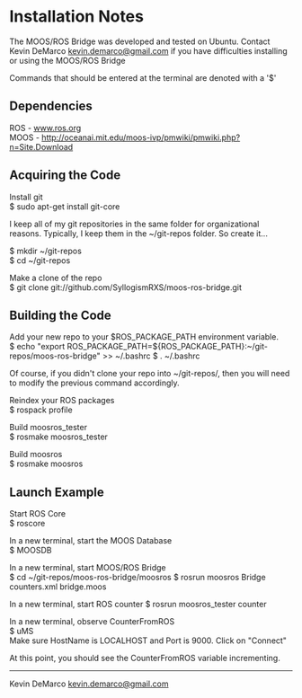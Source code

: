 Installation Notes
==================
The MOOS/ROS Bridge was developed and tested on Ubuntu. Contact Kevin DeMarco <kevin.demarco@gmail.com> if you have difficulties installing or using the MOOS/ROS Bridge

Commands that should be entered at the terminal are denoted with a '$'

Dependencies
------------
ROS - www.ros.org  
MOOS - http://oceanai.mit.edu/moos-ivp/pmwiki/pmwiki.php?n=Site.Download

Acquiring the Code
------------------
Install git  
$ sudo apt-get install git-core

I keep all of my git repositories in the same folder for organizational reasons.  Typically, I keep them in the ~/git-repos folder.  So create it...

$ mkdir ~/git-repos  
$ cd ~/git-repos

Make a clone of the repo  
$ git clone git://github.com/SyllogismRXS/moos-ros-bridge.git

Building the Code
-----------------
Add your new repo to your $ROS_PACKAGE_PATH environment variable.  
$ echo "export ROS_PACKAGE_PATH=${ROS_PACKAGE_PATH}:~/git-repos/moos-ros-bridge" >> ~/.bashrc
$ . ~/.bashrc

Of course, if you didn't clone your repo into ~/git-repos/, then you will need to modify the previous command accordingly.

Reindex your ROS packages  
$ rospack profile

Build moosros_tester  
$ rosmake moosros_tester

Build moosros  
$ rosmake moosros

Launch Example
--------------
Start ROS Core  
$ roscore

In a new terminal, start the MOOS Database  
$ MOOSDB

In a new terminal, start MOOS/ROS Bridge  
$ cd ~/git-repos/moos-ros-bridge/moosros
$ rosrun moosros Bridge counters.xml bridge.moos

In a new terminal, start ROS counter 
$ rosrun moosros_tester counter

In a new terminal, observe CounterFromROS  
$ uMS  
Make sure HostName is LOCALHOST and Port is 9000. Click on "Connect"

At this point, you should see the CounterFromROS variable incrementing.

----------------------------------------
Kevin DeMarco <kevin.demarco@gmail.com>